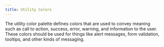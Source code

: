 ```yaml
---
title: Utility Colors
---
```


The utility color palette defines colors that are used to convey meaning such as call to action, success, error, warning, and information to the user. These colors should be used for things like alert messages, form validation, tooltips, and other kinds of messaging.
